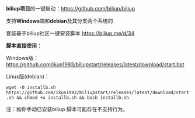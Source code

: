 **biliup项目**的一键启动：https://github.com/biliup/biliup

支持**Windows**端和**debian**及其分支两个系统的

套娃基于biliup社区一键安装脚本 https://biliup.me/d/34


**脚本直接使用**：


Windows版：
https://github.com/ikun1993/biliupstart/releases/latest/download/start.bat


Linux版(debian)：

`wget -O installb.sh https://github.com/ikun1993/biliupstart/releases/latest/download/start.sh && chmod +x installb.sh && bash installb.sh
`

注：如你手动已安装biliup 脚本可能存在不支持行为。
